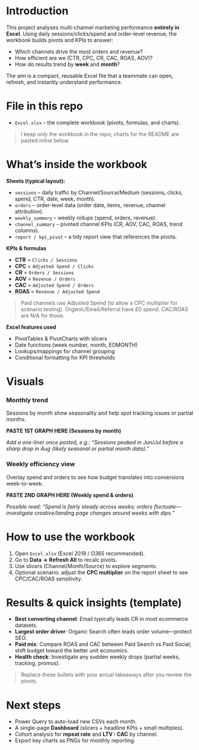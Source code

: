 # Introduction
This project analyses multi-channel marketing performance **entirely in Excel**. Using daily sessions/clicks/spend and order-level revenue, the workbook builds pivots and KPIs to answer:
- Which channels drive the most orders and revenue?
- How efficient are we (CTR, CPC, CR, CAC, ROAS, AOV)?
- How do results trend by **week** and **month**?

The aim is a compact, reusable Excel file that a teammate can open, refresh, and instantly understand performance.



# File in this repo
- `Excel.xlsx` – the complete workbook (pivots, formulas, and charts).

> I keep only the workbook in the repo; charts for the README are pasted inline below.



# What’s inside the workbook
**Sheets (typical layout):**
- `sessions` – daily traffic by Channel/Source/Medium (sessions, clicks, spend, CTR, date, week, month).
- `orders` – order-level data (order date, items, revenue, channel attribution).
- `weekly_summary` – weekly rollups (spend, orders, revenue).
- `channel_summary` – pivoted channel KPIs (CR, AOV, CAC, ROAS, trend columns).
- `report / kpi_pivot` – a tidy report view that references the pivots.

**KPIs & formulas**
- **CTR** = `Clicks / Sessions`  
- **CPC** = `Adjusted Spend / Clicks`  
- **CR**  = `Orders / Sessions`  
- **AOV** = `Revenue / Orders`  
- **CAC** = `Adjusted Spend / Orders`  
- **ROAS** = `Revenue / Adjusted Spend`

> Paid channels use Adjusted Spend (to allow a CPC multiplier for scenario testing). Organic/Email/Referral have £0 spend; CAC/ROAS are N/A for those.

**Excel features used**
- PivotTables & PivotCharts with slicers
- Date functions (week number, month, EOMONTH)
- Lookups/mappings for channel grouping
- Conditional formatting for KPI thresholds



# Visuals

### Monthly trend
Sessions by month show seasonality and help spot tracking issues or partial months.

**PASTE 1ST GRAPH HERE (Sessions by month)**

_Add a one-liner once pasted, e.g.: “Sessions peaked in Jun/Jul before a sharp drop in Aug (likely seasonal or partial month data).”_

### Weekly efficiency view
Overlay spend and orders to see how budget translates into conversions week-to-week.

**PASTE 2ND GRAPH HERE (Weekly spend & orders)**

_Possible read: “Spend is fairly steady across weeks; orders fluctuate—investigate creative/landing page changes around weeks with dips.”_



# How to use the workbook
1. Open `Excel.xlsx` (Excel 2019 / O365 recommended).  
2. Go to **Data → Refresh All** to recalc pivots.  
3. Use slicers (Channel/Month/Source) to explore segments.  
4. Optional scenario: adjust the **CPC multiplier** on the report sheet to see CPC/CAC/ROAS sensitivity.



# Results & quick insights (template)
- **Best converting channel**: Email typically leads CR in most ecommerce datasets.  
- **Largest order driver**: Organic Search often leads order volume—protect SEO.  
- **Paid mix**: Compare ROAS and CAC between Paid Search vs Paid Social; shift budget toward the better unit economics.  
- **Health check**: Investigate any sudden weekly drops (partial weeks, tracking, promos).

> Replace these bullets with your actual takeaways after you review the pivots.



# Next steps
- Power Query to auto-load new CSVs each month.
- A single-page **Dashboard** (slicers + headline KPIs + small multiples).
- Cohort analysis for **repeat rate** and **LTV : CAC** by channel.
- Export key charts as PNGs for monthly reporting.



